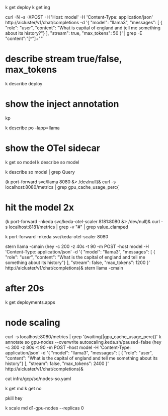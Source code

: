k get deploy
k get ing

curl -N -s -XPOST -H 'Host: model' -H 'Content-Type: application/json' http://aicluster/v1/chat/completions -d '{ "model": "llama3", "messages": [ { "role": "user", "content": "What is capital of england and tell me something about its history?"} ], "stream": true, "max_tokens": 50 }' | grep -E "content\":\"[^\"]+\""
# describe stream true/false, max_tokens

k describe deploy
# show the inject annotation

kp

k describe po -lapp=llama
# show the OTel sidecar

k get so model
k describe so model

k describe so model | grep Query

(k port-forward svc/llama 8080 &> /dev/null)&
curl -s localhost:8080/metrics | grep gpu_cache_usage_perc{


# hit the model 2x

(k port-forward -nkeda svc/keda-otel-scaler 8181:8080 &> /dev/null)&
curl -s localhost:8181/metrics | grep -v "#" | grep value_clamped

k port-forward -nkeda svc/keda-otel-scaler 8080

stern llama -cmain
(hey -c 200 -z 40s -t 90 -m POST -host model -H 'Content-Type: application/json' -d '{ "model": "llama3", "messages": [ { "role": "user", "content": "What is the capital of england and tell me something about its history"} ], "stream": false, "max_tokens": 1200 }' http://aicluster/v1/chat/completions)&
stern llama -cmain

# after 20s
k get deployments.apps



# node scaling
curl -s localhost:8080/metrics | grep '\(waiting{\|gpu_cache_usage_perc{\)'
k annotate so gpu-nodes --overwrite autoscaling.keda.sh/paused=false
(hey -c 300 -z 80s -t 90 -m POST -host model -H 'Content-Type: application/json' -d '{ "model": "llama3", "messages": [ { "role": "user", "content": "What is the capital of england and tell me something about its history"} ], "stream": false, "max_tokens": 2400 }' http://aicluster/v1/chat/completions)&

cat infra/gcp/so/nodes-so.yaml

k get md
k get no

pkill hey

k scale md d1-gpu-nodes --replicas 0
